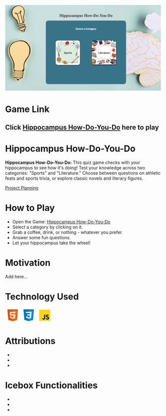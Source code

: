 ![Hippocampus How Do You Do](hippo-how-do-you-do.png) 


# **Game Link**
## Click [Hippocampus How-Do-You-Do](https://techbyadi.github.io/hippocampus-how-do-you-do/) here to play ##

# **Hippocampus How-Do-You-Do**

__Hippocampus How-Do-You-Do:__ This quiz game checks with your hippocampus to see how it's doing! Test your knowledge across two categories: "Sports" and "Literature." Choose between questions on athletic feats and sports trivia, or explore classic novels and literary figures. 

[Project Planning](https://docs.google.com/document/d/1JWaEP3e2c8cprWID5UWjuu2xhNM9s8_GGCSyGHn3yz0/edit)

# **How to Play**

* Open the Game: [Hippocampus How-Do-You-Do](https://techbyadi.github.io/hippocampus-how-do-you-do/)
* Select a category by clicking on it.
* Grab a coffee, drink, or nothing - whatever you prefer.
* Answer some fun questions.
* Let your hippocampus take the wheel!


# Motivation

Add here...


# Technology Used 

![html](html.png) 
![css](css.png)
![js](java-script.png)


# Attributions

*
*
* 

# Icebox Functionalities

* 
*
*

